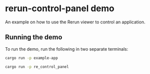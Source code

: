 # rerun-control-panel demo

An example on how to use the Rerun viewer to control an application.


## Running the demo

To run the demo, run the following in two separate terminals:

```bash
cargo run -p example-app
```

```bash
cargo run -p re_control_panel
```
